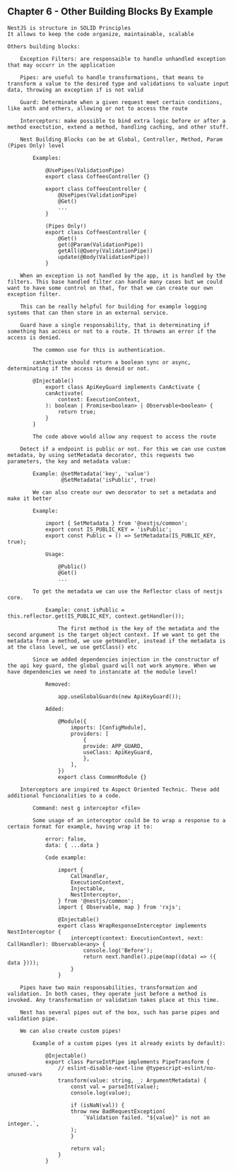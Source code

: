 ## Chapter 6 - Other Building Blocks By Example

    NestJS is structure in SOLID Principles
    It allows to keep the code organize, maintainable, scalable

    Others building blocks:

        Exception Filters: are responsaible to handle unhandled exception that may occurr in the application

        Pipes: are useful to handle transformations, that means to transform a value to the desired type and validations to valuate input data, throwing an exception if is not valid

        Guard: Determinate when a given request meet certain conditions, like auth and others, allowing or not to access the route

        Interceptors: make possible to bind extra logic before or after a method exectution, extend a method, handling caching, and other stuff.

        Nest Building Blocks can be at Global, Controller, Method, Param (Pipes Only) level

            Examples:

                @UsePipes(ValidationPipe)
                export class CoffeesController {}

                export class CoffeesController {
                    @UsePipes(ValidationPipe)
                    @Get()
                    ...
                }

                (Pipes Only!)
                export class CoffeesController {
                    @Get()
                    get(@Param(ValidationPipe))
                    getAll(@Query(ValidationPipe))
                    update(@Body(ValidationPipe))
                }

        When an exception is not handled by the app, it is handled by the filters. This base handled filter can handle many cases but we could want to have some control on that, for that we can create our own exception filter.

        This can be really helpful for building for example logging systems that can then store in an external service.

        Guard have a single responsability, that is determinating if something has access or not to a route. It throwns an error if the access is denied.

            The common use for this is authentication.

            canActivate should return a boolean sync or async, determinating if the access is deneid or not.

            @Injectable()
                export class ApiKeyGuard implements CanActivate {
                canActivate(
                    context: ExecutionContext,
                ): boolean | Promise<boolean> | Observable<boolean> {
                    return true;
                }
            }

            The code above would allow any request to access the route
        
        Detect if a endpoint is public or not. For this we can use custom metadata, by using setMetadata decorator, this requests two parameters, the key and metadata value:

            Example: @setMetadata('key', 'value')
                     @SetMetadata('isPublic', true)

            We can also create our own decorator to set a metadata and make it better

            Example:

                import { SetMetadata } from '@nestjs/common';
                export const IS_PUBLIC_KEY = 'isPublic';
                export const Public = () => SetMetadata(IS_PUBLIC_KEY, true);

                Usage:

                    @Public()
                    @Get()
                    ...

            To get the metadata we can use the Reflector class of nestjs core.

                Example: const isPublic = this.reflector.get(IS_PUBLIC_KEY, context.getHandler());

                    The first method is the key of the metadata and the second argument is the target object context. If we want to get the metadata from a method, we use getHandler, instead if the metadata is at the class level, we use getClass() etc

            Since we added dependencies injection in the constructor of the api key guard, the global guard will not work anymore. When we have dependencies we need to instancate at the module level!

                Removed: 
                    
                    app.useGlobalGuards(new ApiKeyGuard());

                Added:

                    @Module({
                        imports: [ConfigModule],
                        providers: [
                            {
                            provide: APP_GUARD,
                            useClass: ApiKeyGuard,
                            },
                        ],
                    })
                    export class CommonModule {}

        Interceptors are inspired to Aspect Oriented Technic. These add additional funcionalities to a code.

            Command: nest g interceptor <file>

            Some usage of an interceptor could be to wrap a response to a certain format for example, having wrap it to:

                error: false,
                data: { ...data }

                Code example:

                    import {
                        CallHandler,
                        ExecutionContext,
                        Injectable,
                        NestInterceptor,
                    } from '@nestjs/common';
                    import { Observable, map } from 'rxjs';

                    @Injectable()
                    export class WrapResponseInterceptor implements NestInterceptor {
                        intercept(context: ExecutionContext, next: CallHandler): Observable<any> {
                            console.log('Before');
                            return next.handle().pipe(map((data) => ({ data })));
                        }
                    }

        Pipes have two main responsabilities, transformation and validation. In both cases, they operate just before a method is invoked. Any transformation or validation takes place at this time.

        Nest has several pipes out of the box, such has parse pipes and validation pipe.

        We can also create custom pipes!

            Example of a custom pipes (yes it already exists by default):

                @Injectable()
                export class ParseIntPipe implements PipeTransform {
                    // eslint-disable-next-line @typescript-eslint/no-unused-vars
                    transform(value: string, _: ArgumentMetadata) {
                        const val = parseInt(value);
                        console.log(value);

                        if (isNaN(val)) {
                        throw new BadRequestException(
                            `Validation failed. "${value}" is not an integer.`,
                        );
                        }

                        return val;
                    }
                }